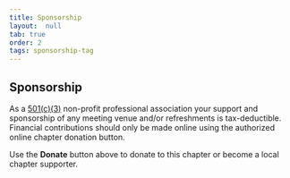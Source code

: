 ```yaml
---
title: Sponsorship
layout:  null
tab: true
order: 2
tags: sponsorship-tag
---
```


## Sponsorship

As a [501(c)(3)](/about) non-profit professional
association your support and sponsorship of any meeting venue and/or
refreshments is tax-deductible. Financial contributions should only be
made online using the authorized online chapter donation button.

Use the **Donate** button above to donate to this chapter or become a local chapter supporter.